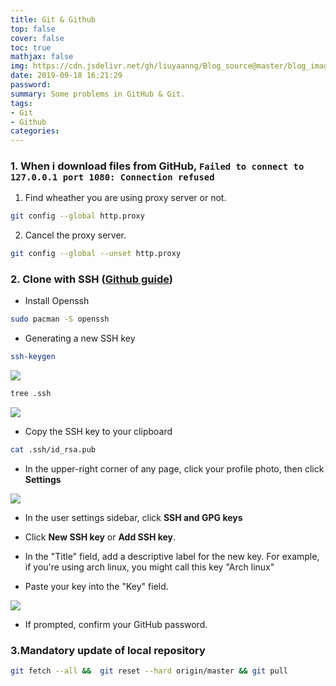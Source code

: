 ```yaml
---
title: Git & Github
top: false
cover: false
toc: true
mathjax: false
img: https://cdn.jsdelivr.net/gh/liuyaanng/Blog_source@master/blog_images/Git-Github/img.jpg
date: 2019-09-18 16:21:29
password:
summary: Some problems in GitHub & Git.
tags:
- Git
- Github
categories:
---
```


### 1. When i download files from GitHub, `Failed to connect to 127.0.0.1 port 1080: Connection refused`

1. Find wheather you are using proxy server or not.

```bash
git config --global http.proxy
```

2. Cancel the proxy server.

```bash
git config --global --unset http.proxy
```

### 2. Clone with SSH ([Github guide](https://help.github.com/en/github/authenticating-to-github/connecting-to-github-with-ssh))
- Install Openssh

```bash
sudo pacman -S openssh
```
- Generating a new SSH key

```bash
ssh-keygen
```

![](https://cdn.jsdelivr.net/gh/liuyaanng/Blog_source@master/blog_images/Git-Github/1.png) 

```bash
tree .ssh
```

![](https://cdn.jsdelivr.net/gh/liuyaanng/Blog_source@master/blog_images/Git-Github/2.png) 

- Copy the SSH key to your clipboard

```bash
cat .ssh/id_rsa.pub
```

- In the upper-right corner of any page, click your profile photo, then click **Settings**

![](https://cdn.jsdelivr.net/gh/liuyaanng/Blog_source@master/blog_images/Git-Github/3.png)

- In the user settings sidebar, click **SSH and GPG keys**

- Click **New SSH key** or **Add SSH key**.

- In the "Title" field, add a descriptive label for the new key. For example, if you're using arch linux, you might call this key "Arch linux"

- Paste your key into the "Key" field.

![](https://cdn.jsdelivr.net/gh/liuyaanng/Blog_source@master/blog_images/Git-Github/4.png) 

- If prompted, confirm your GitHub password.

### 3.Mandatory update of local repository

```bash
git fetch --all &&  git reset --hard origin/master && git pull
```




